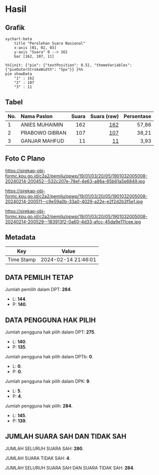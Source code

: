 # Hasil

## Grafik

```mermaid
xychart-beta
    title "Perolehan Suara Nasional"
    x-axis [01, 02, 03]
    y-axis "Suara" 0 --> 162
    bar [162, 107, 11]
```

```mermaid
%%{init: {"pie": {"textPosition": 0.5}, "themeVariables": {"pieOuterStrokeWidth": "5px"}} }%%
pie showData
    "1" : 162
    "2" : 107
    "3" : 11
```

## Tabel

| No. | Nama Paslon    | Suara | Suara (raw) | Persentase |
|:--- |:-------------- | -----:| -----------:| ----------:|
| 1   | ANIES MUHAIMIN | 162   | [162][p-1]  | 57,86      |
| 2   | PRABOWO GIBRAN | 107   | [107][p-2]  | 38,21      |
| 3   | GANJAR MAHFUD  | 11    | [11][p-3]   | 3,93       |


[p-1]: https://github.com/gigit-pemilu/pemilu-2024/blob/main/pilpres/hitung-suara/sub/19-kepulauan-bangka-belitung/sub/01-bangka/sub/03-merawang/sub/2005-kimak/sub/008-tps/sub/paslon-1.txt
[p-2]: https://github.com/gigit-pemilu/pemilu-2024/blob/main/pilpres/hitung-suara/sub/19-kepulauan-bangka-belitung/sub/01-bangka/sub/03-merawang/sub/2005-kimak/sub/008-tps/sub/paslon-2.txt
[p-3]: https://github.com/gigit-pemilu/pemilu-2024/blob/main/pilpres/hitung-suara/sub/19-kepulauan-bangka-belitung/sub/01-bangka/sub/03-merawang/sub/2005-kimak/sub/008-tps/sub/paslon-3.txt

## Foto C Plano

https://sirekap-obj-formc.kpu.go.id/c2a2/pemilu/ppwp/19/01/03/20/05/1901032005008-20240214-200452--532c207e-78ef-4e63-a86a-85b61a5e6849.jpg

https://sirekap-obj-formc.kpu.go.id/c2a2/pemilu/ppwp/19/01/03/20/05/1901032005008-20240214-200511--c9e59a0b-33a0-4029-a22e-e2f2d2b3f5e1.jpg

https://sirekap-obj-formc.kpu.go.id/c2a2/pemilu/ppwp/19/01/03/20/05/1901032005008-20240214-200529--183913f2-0a60-4d33-afcc-45da9e111cee.jpg


## Metadata

| Key        | Value               |
| ---------- | ------------------- |
| Time Stamp | 2024-02-14 21:46:01 |


## DATA PEMILIH TETAP

Jumlah pemilih dalam DPT: **284**.
 * L: **144**.
 * P: **140**.

## DATA PENGGUNA HAK PILIH

Jumlah pengguna hak pilih dalam DPT: **275**.
 * L: **140**.
 * P: **135**.

Jumlah pengguna hak pilih dalam DPTb: **0**.
 * L: **0**.
 * P: **0**.

Jumlah pengguna hak pilih dalam DPK: **9**.
 * L: **5**.
 * P: **4**.

Jumlah pengguna hak pilih: **284**.
 * L: **145**.
 * P: **139**.

## JUMLAH SUARA SAH DAN TIDAK SAH

JUMLAH SELURUH SUARA SAH: **280**.

JUMLAH SUARA TIDAK SAH: **4**.

JUMLAH SELURUH SUARA SAH DAN SUARA TIDAK SAH: **284**.


